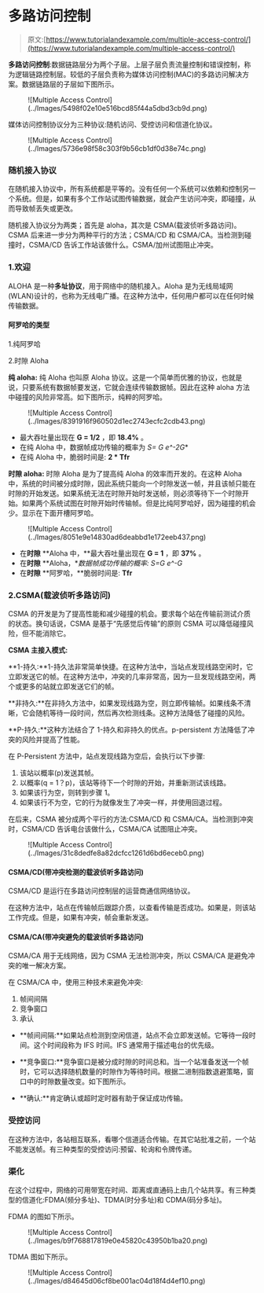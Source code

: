 # 多路访问控制

> 原文:[https://www.tutorialandexample.com/multiple-access-control/](https://www.tutorialandexample.com/multiple-access-control/)

**多路访问控制**:数据链路层分为两个子层。上层子层负责流量控制和错误控制，称为逻辑链路控制层。较低的子层负责称为媒体访问控制(MAC)的多路访问解决方案。数据链路层的子层如下图所示。

<figure class="wp-block-image size-large">![Multiple Access Control](../Images/5498f02e10e516bcd85f44a5dbd3cb9d.png)</figure>

媒体访问控制协议分为三种协议:随机访问、受控访问和信道化协议。

<figure class="wp-block-image size-large">![Multiple Access Control](../Images/5736e98f58c303f9b56cb1df0d38e74c.png)</figure>

### 随机接入协议

在随机接入协议中，所有系统都是平等的。没有任何一个系统可以依赖和控制另一个系统。但是，如果有多个工作站试图传输数据，就会产生访问冲突，即碰撞，从而导致帧丢失或更改。

随机接入协议分为两类；首先是 aloha，其次是 CSMA(载波侦听多路访问)。CSMA 后来进一步分为两种平行的方法；CSMA/CD 和 CSMA/CA。当检测到碰撞时，CSMA/CD 告诉工作站该做什么。CSMA/加州试图阻止冲突。

### 1.欢迎

ALOHA 是一种**多址协议**，用于网络中的随机接入。Aloha 是为无线局域网(WLAN)设计的，也称为无线电广播。在这种方法中，任何用户都可以在任何时候传输数据。

#### 阿罗哈的类型

1.纯阿罗哈

2.时隙 Aloha

**纯 aloha:** 纯 Aloha 也叫原 Aloha 协议。这是一个简单而优雅的协议，也就是说，只要系统有数据帧要发送，它就会连续传输数据帧。因此在这种 aloha 方法中碰撞的风险非常高。如下图所示，纯粹的阿罗哈。

<figure class="wp-block-image size-large">![Multiple Access Control](../Images/8391916f960502d1ec2743ecfc2cdb43.png)</figure>

*   最大吞吐量出现在 **G = 1/2** ，即 **18.4%** 。
*   在纯 Aloha 中，数据帧成功传输的概率为 **S= G* e^-2G**
*   在纯 Aloha 中，脆弱时间是: **2 * Tfr**

**时隙 aloha:** 时隙 Aloha 是为了提高纯 Aloha 的效率而开发的。在这种 Aloha 中，系统的时间被分成时隙，因此系统只能向一个时隙发送一帧，并且该帧只能在时隙的开始发送。如果系统无法在时隙开始时发送帧，则必须等待下一个时隙开始。如果两个系统试图在时隙开始时传输帧。但是比纯阿罗哈好，因为碰撞的机会少。显示在下面开槽阿罗哈。

<figure class="wp-block-image size-large">![Multiple Access Control](../Images/8051e9e14830ad6deabbd1e172eeb437.png)</figure>

*   在**时隙** **Aloha 中，**最大吞吐量出现在 **G = 1** ，即 **37%** 。
*   在**时隙** **Aloha，**数据帧成功传输的概率: **S=G* e^-G**
*   在**时隙** **阿罗哈，**脆弱时间是: **Tfr**

### 2.CSMA(载波侦听多路访问)

CSMA 的开发是为了提高性能和减少碰撞的机会。要求每个站在传输前测试介质的状态。换句话说，CSMA 是基于“先感觉后传输”的原则 CSMA 可以降低碰撞风险，但不能消除它。

**CSMA 主接入模式:**

**1-持久:**1-持久法非常简单快捷。在这种方法中，当站点发现线路空闲时，它立即发送它的帧。在这种方法中，冲突的几率非常高，因为一旦发现线路空闲，两个或更多的站就立即发送它们的帧。

**非持久:**在非持久方法中，如果发现线路为空，则立即传输帧。如果线条不清晰，它会随机等待一段时间，然后再次检测线条。这种方法降低了碰撞的风险。

**P-持久:**这种方法结合了 1-持久和非持久的优点。p-persistent 方法降低了冲突的风险并提高了性能。

在 P-Persistent 方法中，站点发现线路为空后，会执行以下步骤:

1.  该站以概率(p)发送其帧。
2.  以概率(q = 1？p)，该站等待下一个时隙的开始，并重新测试该线路。
3.  如果该行为空，则转到步骤 1。
4.  如果该行不为空，它的行为就像发生了冲突一样，并使用回退过程。

在后来，CSMA 被分成两个平行的方法:CSMA/CD 和 CSMA/CA。当检测到冲突时，CSMA/CD 告诉电台该做什么，CSMA/CA 试图阻止冲突。

<figure class="wp-block-image size-large">![Multiple Access Control](../Images/31c8dedfe8a82dcfcc1261d6bd6eceb0.png)</figure>

#### CSMA/CD(带冲突检测的载波侦听多路访问)

CSMA/CD 是运行在多路访问控制层的运营商通信网络协议。

在这种方法中，站点在传输帧后跟踪介质，以查看传输是否成功。如果是，则该站工作完成。但是，如果有冲突，帧会重新发送。

#### CSMA/CA(带冲突避免的载波侦听多路访问)

CSMA/CA 用于无线网络，因为 CSMA 无法检测冲突，所以 CSMA/CA 是避免冲突的唯一解决方案。

在 CSMA/CA 中，使用三种技术来避免冲突:

1.  帧间间隔
2.  竞争窗口
3.  承认

*   **帧间间隔:**如果站点检测到空闲信道，站点不会立即发送帧。它等待一段时间。这个时间段称为 IFS 时间。IFS 通常用于描述电台的优先级。

*   **竞争窗口:**竞争窗口是被分成时隙的时间总和。当一个站准备发送一个帧时，它可以选择随机数量的时隙作为等待时间。根据二进制指数退避策略，窗口中的时隙数量改变。如下图所示。

*   **确认:**肯定确认或超时定时器有助于保证成功传输。

### 受控访问

在这种方法中，各站相互联系，看哪个信道适合传输。在其它站批准之前，一个站不能发送帧。有三种类型的受控访问:预留、轮询和令牌传递。

### 渠化

在这个过程中，网络的可用带宽在时间、距离或直通码上由几个站共享。有三种类型的信道化:FDMA(频分多址)、TDMA(时分多址)和 CDMA(码分多址)。

FDMA 的图如下所示。

<figure class="wp-block-image size-large">![Multiple Access Control](../Images/b9f768817819e0e45820c43950b1ba20.png)</figure>

TDMA 图如下所示。

<figure class="wp-block-image size-large">![Multiple Access Control](../Images/d84645d06cf8be001ac04d18f4d4ef10.png)</figure>